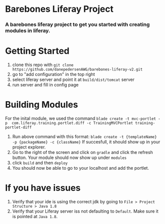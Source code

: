 # Barebones Liferay Project
### A barebones liferay project to get you started with creating modules in liferay.

# Getting Started
1. clone this repo with `git clone https://github.com/danepedersenAWG/barebones-liferay-v2.git`
3. go to "add configuration" in the top right
4. select liferay server and point it at `build/dist/tomcat` server
5. run server and fill in config page
 

# Building Modules 
For the inital module, we used the command `blade create -t mvc-portlet -p  com.liferay.training.portlet.diff -c TrainingMVCPortlet training-portlet-diff`

1. Run above command with this format: `blade create -t {templateName} -p {packageName} -c {className}`
    If succesfull, it should show up in your project explorer.
2. Go to the right of the screen and click on `gradle` and click the refresh button.
    Your module should now show up under `modules`
3. click `build` and then `deploy`
4. You should now be able to go to your localhost and add the portlet.

# If you have issues
1. Verify that your ide is using the correct jdk by going to 
    `File > Project Structure > Java 1.8`
2. Verify that your Liferay server iss not defaulting to `Default`. Make sure it is pointed at `Java 1.8`.
